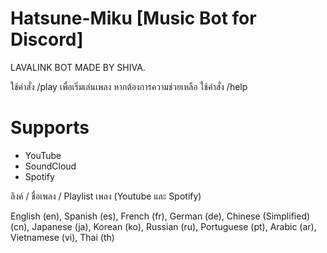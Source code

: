 # Hatsune-Miku [Music Bot for Discord]
LAVALINK BOT MADE BY SHIVA.

ใช้คำสั่ง /play เพื่อเริ่มเล่นเพลง
หากต้องการความช่วยเหลือ ใช้คำสั่ง /help

# Supports
- YouTube
- SoundCloud
- Spotify

ลิงค์ / ชื่อเพลง / Playlist เพลง (Youtube และ Spotify)
 
English (en),
Spanish (es),
French (fr),
German (de),
Chinese (Simplified) (cn),
Japanese (ja),
Korean (ko),
Russian (ru),
Portuguese (pt),
Arabic (ar),
Vietnamese (vi),
Thai (th)

